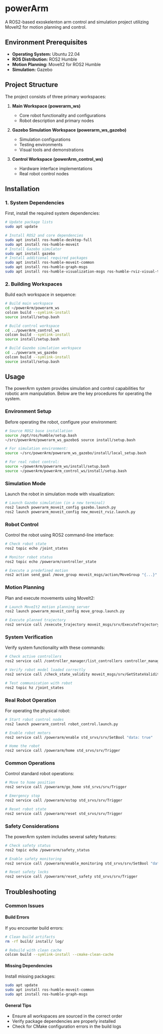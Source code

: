 # powerArm

A ROS2-based exoskelenton arm control and simulation project utilizing MoveIt2 for motion planning and control.

## Environment Prerequisites

- **Operating System:** Ubuntu 22.04
- **ROS Distribution:** ROS2 Humble
- **Motion Planning:** MoveIt2 for ROS2 Humble
- **Simulation:** Gazebo

## Project Structure

The project consists of three primary workspaces:

1. **Main Workspace (powerarm_ws)**
   - Core robot functionality and configurations
   - Robot description and primary nodes

2. **Gazebo Simulation Workspace (powerarm_ws_gazebo)**
   - Simulation configurations
   - Testing environments
   - Visual tools and demonstrations

3. **Control Workspace (powerArm_control_ws)**
   - Hardware interface implementations
   - Real robot control nodes

## Installation

### 1. System Dependencies

First, install the required system dependencies:

```bash
# Update package lists
sudo apt update

# Install ROS2 and core dependencies
sudo apt install ros-humble-desktop-full
sudo apt install ros-humble-moveit
# Install Gazebo simulator
sudo apt install gazebo
# Install additional required packages
sudo apt install ros-humble-moveit-common
sudo apt install ros-humble-graph-msgs
sudo apt install ros-humble-visualization-msgs ros-humble-rviz-visual-tools
```

### 2. Building Workspaces

Build each workspace in sequence:

```bash
# Build main workspace
cd ~/powerArm/powerarm_ws
colcon build --symlink-install
source install/setup.bash

# Build control workspace
cd ../powerArm_control_ws
colcon build --symlink-install
source install/setup.bash

# Build Gazebo simulation workspace
cd ../powerarm_ws_gazebo
colcon build --symlink-install
source install/setup.bash
```

## Usage

The powerArm system provides simulation and control capabilities for robotic arm manipulation. Below are the key procedures for operating the system.

### Environment Setup

Before operating the robot, configure your environment:

```bash
# Source ROS2 base installation
source /opt/ros/humble/setup.bash
~/src/powerArm/powerarm_ws_gazebo$ source install/setup.bash

# For simulation environment:
source ~/src/powerArm/powerarm_ws_gazebo/install/local_setup.bash

# For real robot control:
source ~/powerArm/powerarm_ws/install/setup.bash
source ~/powerArm/powerArm_control_ws/install/setup.bash
```

### Simulation Mode

Launch the robot in simulation mode with visualization:

```bash
# Launch Gazebo simulation (in a new terminal)
ros2 launch powerarm_moveit_config gazebo.launch.py
ros2 launch powerarm_moveit_config new_moveit_rviz.launch.py 


```

### Robot Control

Control the robot using ROS2 command-line interface:

```bash
# Check robot state
ros2 topic echo /joint_states

# Monitor robot status
ros2 topic echo /powerarm/controller_state

# Execute a predefined motion
ros2 action send_goal /move_group moveit_msgs/action/MoveGroup "{...}"
```

### Motion Planning

Plan and execute movements using MoveIt2:

```bash
# Launch MoveIt2 motion planning server
ros2 launch powerarm_moveit_config move_group.launch.py

# Execute planned trajectory
ros2 service call /execute_trajectory moveit_msgs/srv/ExecuteTrajectory
```

### System Verification

Verify system functionality with these commands:

```bash
# Check active controllers
ros2 service call /controller_manager/list_controllers controller_manager_msgs/srv/ListControllers

# Verify robot model loaded correctly
ros2 service call /check_state_validity moveit_msgs/srv/GetStateValidity

# Test communication with robot
ros2 topic hz /joint_states
```

### Real Robot Operation

For operating the physical robot:

```bash
# Start robot control nodes
ros2 launch powerarm_control robot_control.launch.py

# Enable robot motors
ros2 service call /powerarm/enable std_srvs/srv/SetBool "data: true"

# Home the robot
ros2 service call /powerarm/home std_srvs/srv/Trigger
```

### Common Operations

Control standard robot operations:

```bash
# Move to home position
ros2 service call /powerarm/go_home std_srvs/srv/Trigger

# Emergency stop
ros2 service call /powerarm/estop std_srvs/srv/Trigger

# Reset robot state
ros2 service call /powerarm/reset std_srvs/srv/Trigger
```

### Safety Considerations

The powerArm system includes several safety features:

```bash
# Check safety status
ros2 topic echo /powerarm/safety_status

# Enable safety monitoring
ros2 service call /powerarm/enable_monitoring std_srvs/srv/SetBool "data: true"

# Reset safety locks
ros2 service call /powerarm/reset_safety std_srvs/srv/Trigger
```

## Troubleshooting

### Common Issues

#### Build Errors

If you encounter build errors:

```bash
# Clean build artifacts
rm -rf build/ install/ log/

# Rebuild with clean cache
colcon build --symlink-install --cmake-clean-cache
```

#### Missing Dependencies

Install missing packages:

```bash
sudo apt update
sudo apt install ros-humble-moveit-common
sudo apt install ros-humble-graph-msgs
```

#### General Tips

- Ensure all workspaces are sourced in the correct order
- Verify package dependencies are properly installed
- Check for CMake configuration errors in the build logs

```
